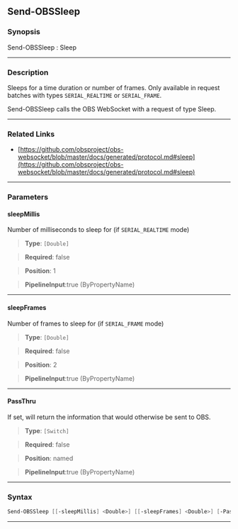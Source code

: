 Send-OBSSleep
-------------
### Synopsis
Send-OBSSleep : Sleep

---
### Description

Sleeps for a time duration or number of frames. Only available in request batches with types `SERIAL_REALTIME` or `SERIAL_FRAME`.


Send-OBSSleep calls the OBS WebSocket with a request of type Sleep.

---
### Related Links
* [https://github.com/obsproject/obs-websocket/blob/master/docs/generated/protocol.md#sleep](https://github.com/obsproject/obs-websocket/blob/master/docs/generated/protocol.md#sleep)



---
### Parameters
#### **sleepMillis**

Number of milliseconds to sleep for (if `SERIAL_REALTIME` mode)



> **Type**: ```[Double]```

> **Required**: false

> **Position**: 1

> **PipelineInput**:true (ByPropertyName)



---
#### **sleepFrames**

Number of frames to sleep for (if `SERIAL_FRAME` mode)



> **Type**: ```[Double]```

> **Required**: false

> **Position**: 2

> **PipelineInput**:true (ByPropertyName)



---
#### **PassThru**

If set, will return the information that would otherwise be sent to OBS.



> **Type**: ```[Switch]```

> **Required**: false

> **Position**: named

> **PipelineInput**:true (ByPropertyName)



---
### Syntax
```PowerShell
Send-OBSSleep [[-sleepMillis] <Double>] [[-sleepFrames] <Double>] [-PassThru] [<CommonParameters>]
```
---
